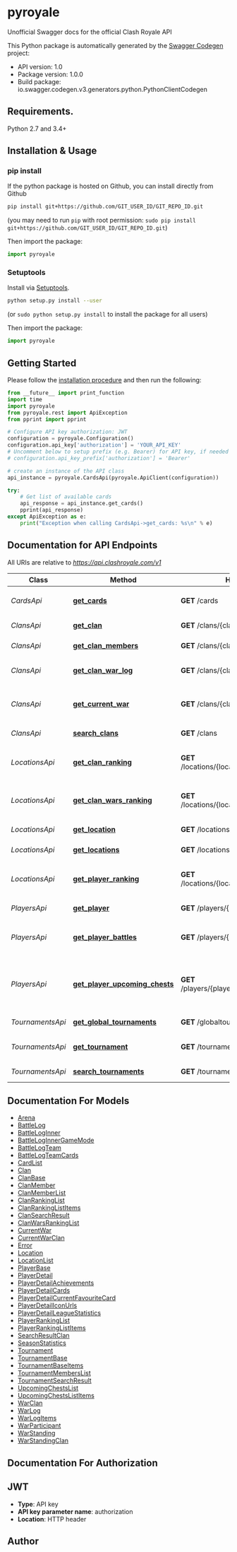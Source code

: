 # pyroyale
Unofficial Swagger docs for the official Clash Royale API

This Python package is automatically generated by the [Swagger Codegen](https://github.com/swagger-api/swagger-codegen) project:

- API version: 1.0
- Package version: 1.0.0
- Build package: io.swagger.codegen.v3.generators.python.PythonClientCodegen

## Requirements.

Python 2.7 and 3.4+

## Installation & Usage
### pip install

If the python package is hosted on Github, you can install directly from Github

```sh
pip install git+https://github.com/GIT_USER_ID/GIT_REPO_ID.git
```
(you may need to run `pip` with root permission: `sudo pip install git+https://github.com/GIT_USER_ID/GIT_REPO_ID.git`)

Then import the package:
```python
import pyroyale 
```

### Setuptools

Install via [Setuptools](http://pypi.python.org/pypi/setuptools).

```sh
python setup.py install --user
```
(or `sudo python setup.py install` to install the package for all users)

Then import the package:
```python
import pyroyale
```

## Getting Started

Please follow the [installation procedure](#installation--usage) and then run the following:

```python
from __future__ import print_function
import time
import pyroyale
from pyroyale.rest import ApiException
from pprint import pprint

# Configure API key authorization: JWT
configuration = pyroyale.Configuration()
configuration.api_key['authorization'] = 'YOUR_API_KEY'
# Uncomment below to setup prefix (e.g. Bearer) for API key, if needed
# configuration.api_key_prefix['authorization'] = 'Bearer'

# create an instance of the API class
api_instance = pyroyale.CardsApi(pyroyale.ApiClient(configuration))

try:
    # Get list of available cards
    api_response = api_instance.get_cards()
    pprint(api_response)
except ApiException as e:
    print("Exception when calling CardsApi->get_cards: %s\n" % e)
```

## Documentation for API Endpoints

All URIs are relative to *https://api.clashroyale.com/v1*

Class | Method | HTTP request | Description
------------ | ------------- | ------------- | -------------
*CardsApi* | [**get_cards**](docs/CardsApi.md#get_cards) | **GET** /cards | Get list of available cards
*ClansApi* | [**get_clan**](docs/ClansApi.md#get_clan) | **GET** /clans/{clanTag} | Get clan information
*ClansApi* | [**get_clan_members**](docs/ClansApi.md#get_clan_members) | **GET** /clans/{clanTag}/members | List clan members
*ClansApi* | [**get_clan_war_log**](docs/ClansApi.md#get_clan_war_log) | **GET** /clans/{clanTag}/warlog | Retrieve clan&#x27;s clan war log
*ClansApi* | [**get_current_war**](docs/ClansApi.md#get_current_war) | **GET** /clans/{clanTag}/currentwar | Information about clan&#x27;s current clan war
*ClansApi* | [**search_clans**](docs/ClansApi.md#search_clans) | **GET** /clans | Search clans
*LocationsApi* | [**get_clan_ranking**](docs/LocationsApi.md#get_clan_ranking) | **GET** /locations/{locationId}/rankings/clans | Get clan rankings for a specific location
*LocationsApi* | [**get_clan_wars_ranking**](docs/LocationsApi.md#get_clan_wars_ranking) | **GET** /locations/{locationId}/rankings/clanwars | Get clan war rankings for a specific location
*LocationsApi* | [**get_location**](docs/LocationsApi.md#get_location) | **GET** /locations/{locationId} | Get location information
*LocationsApi* | [**get_locations**](docs/LocationsApi.md#get_locations) | **GET** /locations | List locations
*LocationsApi* | [**get_player_ranking**](docs/LocationsApi.md#get_player_ranking) | **GET** /locations/{locationId}/rankings/players | Get player rankings for a specific location
*PlayersApi* | [**get_player**](docs/PlayersApi.md#get_player) | **GET** /players/{playerTag} | Get player information
*PlayersApi* | [**get_player_battles**](docs/PlayersApi.md#get_player_battles) | **GET** /players/{playerTag}/battlelog | Get log of recent battles for a player
*PlayersApi* | [**get_player_upcoming_chests**](docs/PlayersApi.md#get_player_upcoming_chests) | **GET** /players/{playerTag}/upcomingchests | Get information about player&#x27;s upcoming chests
*TournamentsApi* | [**get_global_tournaments**](docs/TournamentsApi.md#get_global_tournaments) | **GET** /globaltournaments | List global tournaments
*TournamentsApi* | [**get_tournament**](docs/TournamentsApi.md#get_tournament) | **GET** /tournaments/{tournamentTag} | Get tournament information
*TournamentsApi* | [**search_tournaments**](docs/TournamentsApi.md#search_tournaments) | **GET** /tournaments | Search tournaments

## Documentation For Models

 - [Arena](docs/Arena.md)
 - [BattleLog](docs/BattleLog.md)
 - [BattleLogInner](docs/BattleLogInner.md)
 - [BattleLogInnerGameMode](docs/BattleLogInnerGameMode.md)
 - [BattleLogTeam](docs/BattleLogTeam.md)
 - [BattleLogTeamCards](docs/BattleLogTeamCards.md)
 - [CardList](docs/CardList.md)
 - [Clan](docs/Clan.md)
 - [ClanBase](docs/ClanBase.md)
 - [ClanMember](docs/ClanMember.md)
 - [ClanMemberList](docs/ClanMemberList.md)
 - [ClanRankingList](docs/ClanRankingList.md)
 - [ClanRankingListItems](docs/ClanRankingListItems.md)
 - [ClanSearchResult](docs/ClanSearchResult.md)
 - [ClanWarsRankingList](docs/ClanWarsRankingList.md)
 - [CurrentWar](docs/CurrentWar.md)
 - [CurrentWarClan](docs/CurrentWarClan.md)
 - [Error](docs/Error.md)
 - [Location](docs/Location.md)
 - [LocationList](docs/LocationList.md)
 - [PlayerBase](docs/PlayerBase.md)
 - [PlayerDetail](docs/PlayerDetail.md)
 - [PlayerDetailAchievements](docs/PlayerDetailAchievements.md)
 - [PlayerDetailCards](docs/PlayerDetailCards.md)
 - [PlayerDetailCurrentFavouriteCard](docs/PlayerDetailCurrentFavouriteCard.md)
 - [PlayerDetailIconUrls](docs/PlayerDetailIconUrls.md)
 - [PlayerDetailLeagueStatistics](docs/PlayerDetailLeagueStatistics.md)
 - [PlayerRankingList](docs/PlayerRankingList.md)
 - [PlayerRankingListItems](docs/PlayerRankingListItems.md)
 - [SearchResultClan](docs/SearchResultClan.md)
 - [SeasonStatistics](docs/SeasonStatistics.md)
 - [Tournament](docs/Tournament.md)
 - [TournamentBase](docs/TournamentBase.md)
 - [TournamentBaseItems](docs/TournamentBaseItems.md)
 - [TournamentMembersList](docs/TournamentMembersList.md)
 - [TournamentSearchResult](docs/TournamentSearchResult.md)
 - [UpcomingChestsList](docs/UpcomingChestsList.md)
 - [UpcomingChestsListItems](docs/UpcomingChestsListItems.md)
 - [WarClan](docs/WarClan.md)
 - [WarLog](docs/WarLog.md)
 - [WarLogItems](docs/WarLogItems.md)
 - [WarParticipant](docs/WarParticipant.md)
 - [WarStanding](docs/WarStanding.md)
 - [WarStandingClan](docs/WarStandingClan.md)

## Documentation For Authorization


## JWT

- **Type**: API key
- **API key parameter name**: authorization
- **Location**: HTTP header


## Author


